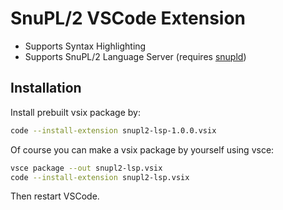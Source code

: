 # SnuPL/2 VSCode Extension

- Supports Syntax Highlighting
- Supports SnuPL/2 Language Server (requires [snupld](../snupld/README.md))

## Installation

Install prebuilt vsix package by:
```bash
code --install-extension snupl2-lsp-1.0.0.vsix
```

Of course you can make a vsix package by yourself using vsce:
```bash 
vsce package --out snupl2-lsp.vsix 
code --install-extension snupl2-lsp.vsix
```

Then restart VSCode.
